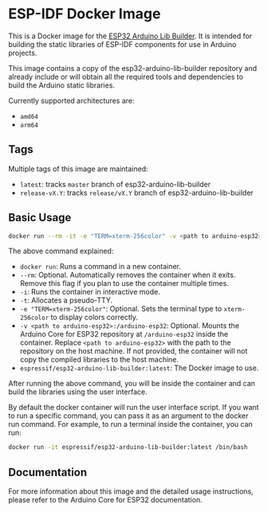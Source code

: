 <!-- This is a brief version of the Arduino Core for ESP32 documentation (add specific link)
     intended to be displayed on the Docker Hub page: https://hub.docker.com/r/espressif/esp32-arduino-lib-builder.
     When changing this page, please keep the documentation in sync.
     (Keep the differences between Markdown and restructuredText in mind.)
 -->

# ESP-IDF Docker Image

This is a Docker image for the [ESP32 Arduino Lib Builder](https://github.com/espressif/esp32-arduino-lib-builder). It is intended for building the static libraries of ESP-IDF components for use in Arduino projects.

This image contains a copy of the esp32-arduino-lib-builder repository and already include or will obtain all the required tools and dependencies to build the Arduino static libraries.

Currently supported architectures are:
  - `amd64`
  - `arm64`

## Tags

Multiple tags of this image are maintained:

  - `latest`: tracks `master` branch of esp32-arduino-lib-builder
  - `release-vX.Y`: tracks `release/vX.Y` branch of esp32-arduino-lib-builder

## Basic Usage

```bash
docker run --rm -it -e "TERM=xterm-256color" -v <path to arduino-esp32>:/arduino-esp32 espressif/esp32-arduino-lib-builder:latest
```

The above command explained:

  - `docker run`: Runs a command in a new container.
  - `--rm`: Optional. Automatically removes the container when it exits. Remove this flag if you plan to use the container multiple times.
  - `-i`: Runs the container in interactive mode.
  - `-t`: Allocates a pseudo-TTY.
  - `-e "TERM=xterm-256color"`: Optional. Sets the terminal type to `xterm-256color` to display colors correctly.
  - `-v <path to arduino-esp32>:/arduino-esp32`: Optional. Mounts the Arduino Core for ESP32 repository at `/arduino-esp32` inside the container. Replace `<path to arduino-esp32>` with the path to the repository on the host machine. If not provided, the container will not copy the compiled libraries to the host machine.
  - `espressif/esp32-arduino-lib-builder:latest`: The Docker image to use.

After running the above command, you will be inside the container and can build the libraries using the user interface.

By default the docker container will run the user interface script. If you want to run a specific command, you can pass it as an argument to the docker run command. For example, to run a terminal inside the container, you can run:

```bash
docker run -it espressif/esp32-arduino-lib-builder:latest /bin/bash
```

## Documentation

<!-- Pending: Add link to the full documentation. -->

For more information about this image and the detailed usage instructions, please refer to the Arduino Core for ESP32 documentation.
